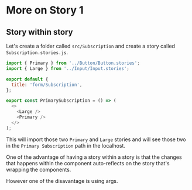 # More on Story 1

## Story within story

Let's create a folder called `src/Subscription` and create a story called `Subscription.stories.js`.

```javascript
import { Primary } from '../Button/Button.stories';
import { Large } from '../Input/Input.stories';

export default {
  title: 'form/Subscription',
};

export const PrimarySubscription = () => (
  <>
    <Large />
    <Primary />
  </>
);
```

This will import those two `Primary` and `Large` stories and will see those two in the `Primary Subscription` path in the localhost.

One of the advantage of having a story within a story is that the changes that happens within the component auto-reflects on the story that's wrapping the components.

However one of the disavantage is using args.

##
